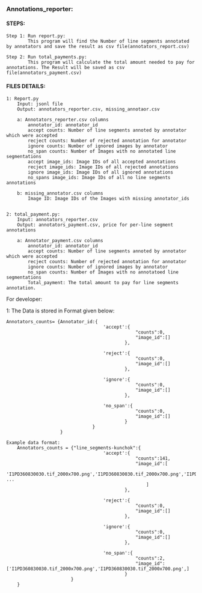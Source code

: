 ### Annotations_reporter:

#### STEPS:
    Step 1: Run report.py: 
            This program will find the Number of line segments annotated by annotators and save the result as csv file(annotators_report.csv)

    Step 2: Run total_payments.py:
            This program will calculate the total amount needed to pay for annotations. The Result will be saved as csv file(annotators_payment.csv)


#### FILES DETAILS:

    1: Report.py
        Input: jsonl file
        Output: annotators_reporter.csv, missing_annotaor.csv
        
        a: Annotators_reporter.csv columns
            annotator_id: annotator_id
            accept counts: Number of line segments annoted by annotator which were accepted
            recject counts: Number of rejected annotation for annotator
            ignore counts: Number of ignored images by annotator
            no_span counts: Number of Images with no annotated line segmentations 
            accept image_ids: Image IDs of all accepted annotations
            recject image_ids: Image IDs of all rejected annotations
            ignore image_ids: Image IDs of all ignored annotations
            no_spans image_ids: Image IDs of all no line segments annotations

        b: missing_annotator.csv columns
            Image ID: Image IDs of the Images with missing annotator_ids


    2: total_payment.py:
        Input: annotators_reporter.csv
        Output: annotators_payment.csv, price for per-line segment annotations

        a: Annotator_payment.csv columns
            annotator_id: annotator_id
            accept counts: Number of line segments annoted by annotator which were accepted
            recject counts: Number of rejected annotation for annotator
            ignore counts: Number of ignored images by annotator
            no_span counts: Number of Images with no annotatoed line segmentations 
            Total_payment: The total amount to pay for line segments annotation.






For developer:

1: The Data is stored in Format given below:

    Annotators_counts= {Annotator_id:{
                                        'accept':{
                                                    "counts":0,
                                                    "image_id":[]
                                                },

                                        'reject':{
                                                    "counts":0,
                                                    "image_id":[]
                                                },

                                        'ignore':{  
                                                    "counts":0,
                                                    "image_id":[]
                                                },

                                        'no_span':{ 
                                                    "counts":0,
                                                    "image_id":[]
                                                } 
                                    }
                        }
    
    Example data format:
        Annotators_counts = {"line_segments-kunchok":{
                                        'accept':{
                                                    "counts":141,
                                                    "image_id":[
                                                        'I1PD360830030.tif_2000x700.png','I1PD360830030.tif_2000x700.png','I1PD360830030.tif_2000x700.png','I1PD360830030.tif_2000x700.png','I1PD360830030.tif_2000x700.png','I1PD360830030.tif_2000x700.png','I1PD360830030.tif_2000x700.png','I1PD360830030.tif_2000x700.png','I1PD360830030.tif_2000x700.png', ...
                                                        ]
                                                },

                                        'reject':{
                                                    "counts":0,
                                                    "image_id":[]
                                                },

                                        'ignore':{  
                                                    "counts":0,
                                                    "image_id":[]
                                                },

                                        'no_span':{ 
                                                    "counts":2,
                                                    "image_id":['I1PD360830030.tif_2000x700.png','I1PD360830030.tif_2000x700.png',]
                                                } 
                            }
        }

